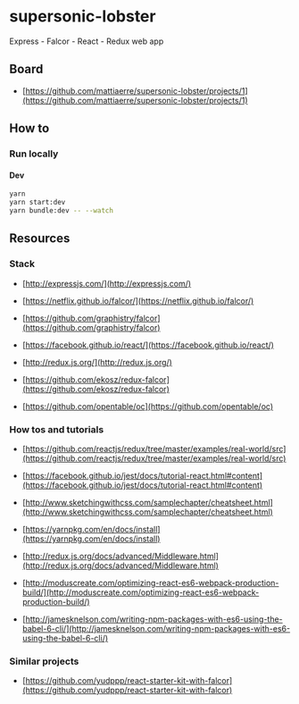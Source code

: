 # supersonic-lobster

Express - Falcor - React - Redux web app

## Board

- [https://github.com/mattiaerre/supersonic-lobster/projects/1](https://github.com/mattiaerre/supersonic-lobster/projects/1)

## How to

### Run locally

#### Dev

```bash
yarn
yarn start:dev
yarn bundle:dev -- --watch
```

## Resources

### Stack

- [http://expressjs.com/](http://expressjs.com/)

- [https://netflix.github.io/falcor/](https://netflix.github.io/falcor/)

- [https://github.com/graphistry/falcor](https://github.com/graphistry/falcor)

- [https://facebook.github.io/react/](https://facebook.github.io/react/)

- [http://redux.js.org/](http://redux.js.org/)

- [https://github.com/ekosz/redux-falcor](https://github.com/ekosz/redux-falcor)

- [https://github.com/opentable/oc](https://github.com/opentable/oc)

### How tos and tutorials

- [https://github.com/reactjs/redux/tree/master/examples/real-world/src](https://github.com/reactjs/redux/tree/master/examples/real-world/src)

- [https://facebook.github.io/jest/docs/tutorial-react.html#content](https://facebook.github.io/jest/docs/tutorial-react.html#content)

- [http://www.sketchingwithcss.com/samplechapter/cheatsheet.html](http://www.sketchingwithcss.com/samplechapter/cheatsheet.html)

- [https://yarnpkg.com/en/docs/install](https://yarnpkg.com/en/docs/install)

- [http://redux.js.org/docs/advanced/Middleware.html](http://redux.js.org/docs/advanced/Middleware.html)

- [http://moduscreate.com/optimizing-react-es6-webpack-production-build/](http://moduscreate.com/optimizing-react-es6-webpack-production-build/)

- [http://jamesknelson.com/writing-npm-packages-with-es6-using-the-babel-6-cli/](http://jamesknelson.com/writing-npm-packages-with-es6-using-the-babel-6-cli/)

### Similar projects

- [https://github.com/yudppp/react-starter-kit-with-falcor](https://github.com/yudppp/react-starter-kit-with-falcor)
